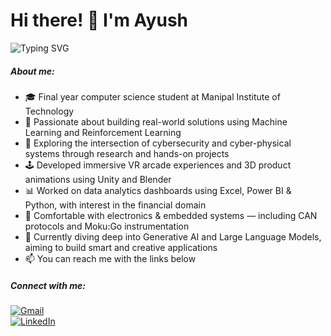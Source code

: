 # Hi there! 👋 I'm Ayush

<img src="https://readme-typing-svg.herokuapp.com?font=Fira+Code&pause=1000&color=2E9EF7&width=435&lines=Final+Year+CS+Student;Budding+Data+Analyst;AI%2FML+Enthusiast;GenAI+Explorer;3D+Artist;Always+learning+new+things" alt="Typing SVG" />

##### About me:

- 🎓 Final year computer science student at Manipal Institute of Technology  
- 🧠 Passionate about building real-world solutions using Machine Learning and Reinforcement Learning   
- 🔐 Exploring the intersection of cybersecurity and cyber-physical systems through research and hands-on projects  
- 🕹️ Developed immersive VR arcade experiences and 3D product animations using Unity and Blender  
- 📊 Worked on data analytics dashboards using Excel, Power BI & Python, with interest in the financial domain  
- 🔧 Comfortable with electronics & embedded systems — including CAN protocols and Moku:Go instrumentation  
- 🤖 Currently diving deep into Generative AI and Large Language Models, aiming to build smart and creative applications  
- 📫 You can reach me with the links below  

##### Connect with me:

[![Gmail](https://img.shields.io/badge/-GMAIL-D14836?style=for-the-badge&logo=gmail&logoColor=white)](mailto:Ayushsam3@gmail.com)  
[![LinkedIn](https://img.shields.io/badge/-LINKEDIN-0077B5?style=for-the-badge&logo=linkedin&logoColor=white)](https://www.linkedin.com/in/ayush-samantaray-3)
